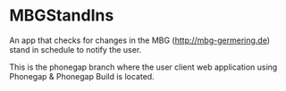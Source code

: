 # MBGStandIns
An app that checks for changes in the MBG (http://mbg-germering.de) stand in schedule to notify the user.

This is the phonegap branch where the user client web application using Phonegap & Phonegap Build is located.
